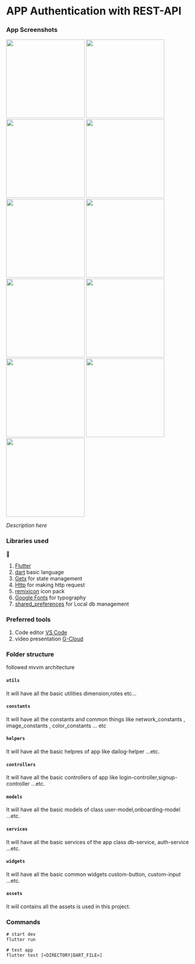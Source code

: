 # APP Authentication with REST-API  

### App Screenshots

<img width='210' src="https://user-images.githubusercontent.com/65447144/191857377-ad14c411-5964-4390-9ec3-f49fd55dd34a.png"/>  <img width='210' src="https://user-images.githubusercontent.com/65447144/191857602-83b52d63-f5ba-4f0b-af97-0972946f1786.png"/>  <img width='210' src="https://user-images.githubusercontent.com/65447144/191857675-2644543f-2333-4bc6-a149-29be492c17f2.png"/>  <img width='210' src="https://user-images.githubusercontent.com/65447144/191857850-1bd5d616-ff94-49dd-8c80-32620a209f26.png"/>  <img width='210' src="https://user-images.githubusercontent.com/65447144/191858000-7e148471-11d1-47e6-9a84-7fb1f91f7001.png"/>  <img width='210' src="https://user-images.githubusercontent.com/65447144/191857863-4c42c0a6-6c6f-4e69-959b-9902a1e42703.png"/>  <img width='210' src="https://user-images.githubusercontent.com/65447144/191858277-9109e95b-5622-41b9-b0b3-bd0e50ce886b.png"/>  <img width='210' src="https://user-images.githubusercontent.com/65447144/191858399-ce309de5-018e-4ead-a4c3-035563900f09.png"/>  <img width='210' src="https://user-images.githubusercontent.com/65447144/191858482-bc87c18d-959f-4d13-be13-abd23658b233.png"/>   <img width='210' src="https://user-images.githubusercontent.com/65447144/191858573-2de93bdc-f740-430d-a5d3-d90d63536853.png"/>   <img width='210' src="https://user-images.githubusercontent.com/65447144/191913237-8d2cec49-ec58-4fc1-88ca-f89631d2b940.png"/> 





_Description here_

### Libraries used
🌲
1. [Flutter](https://flutter.dev/)
2. [dart](https://dart.dev/) basic language
3. [Getx](https://pub.dev/packages/get/) for state management
4. [Http](https://pub.dev/packages/http) for making http request
6. [remixicon](https://pub.dev/packages/flutter_remix) icon pack
6. [Google Fonts](https://pub.dev/packages/google_fonts) for typography
6. [shared_preferences](https://pub.dev/packages/shared_preferences) for Local db management





### Preferred tools

1. Code editor [VS Code](https://code.visualstudio.com/)
2. video presentation [G-Cloud]()

### Folder structure

followed mvvm architecture

#### `utils`

It will have all the basic utilities dimension,rotes etc...

#### `constants`

It will have all the constants and common things like network_constants , image_constants , color_constants ... etc

#### `helpers`

It will have all the basic helpres of app like dailog-helper ...etc.

#### `controllers`

It will have all the basic controllers of app like login-controller,signup-controller ...etc.

#### `models`

It will have all the basic models of class  user-model,onboarding-model ...etc.

#### `services`

It will have all the basic services of the app class  db-service, auth-service  ...etc.

#### `widgets`

It will have all the basic common widgets  custom-button, custom-input  ...etc.

#### `assets`

It will contains all the assets is used in this project.

### Commands

```
# start dev
flutter run

# test app
flutter test [<DIRECTORY|DART_FILE>]

```
